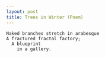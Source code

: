 ```yaml
---
layout: post
title: Trees in Winter (Poem)
---
```


    Naked branches stretch in arabesque
    A fractured fractal factory;
      A blueprint
        in a gallery. 
